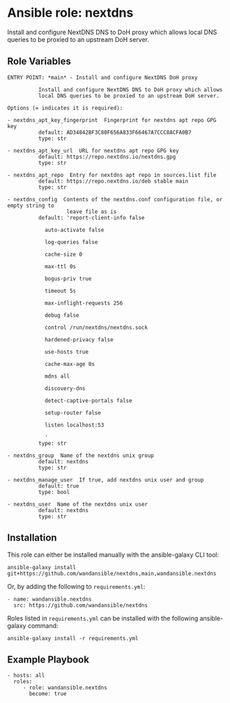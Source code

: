 Ansible role: nextdns
=====================

Install and configure NextDNS DNS to DoH proxy which allows local DNS queries to be
proxied to an upstream DoH server.

Role Variables
--------------

```
ENTRY POINT: *main* - Install and configure NextDNS DoH proxy

          Install and configure NextDNS DNS to DoH proxy which allows
          local DNS queries to be proxied to an upstream DoH server.

Options (= indicates it is required):

- nextdns_apt_key_fingerprint  Fingerprint for nextdns apt repo GPG key
          default: AD34842BF3C80F656A833F66467A7CCC8ACFA0B7
          type: str

- nextdns_apt_key_url  URL for nextdns apt repo GPG key
          default: https://repo.nextdns.io/nextdns.gpg
          type: str

- nextdns_apt_repo  Entry for nextdns apt repo in sources.list file
          default: https://repo.nextdns.io/deb stable main
          type: str

- nextdns_config  Contents of the nextdns.conf configuration file, or empty string to
                   leave file as is
          default: 'report-client-info false
          
            auto-activate false
          
            log-queries false
          
            cache-size 0
          
            max-ttl 0s
          
            bogus-priv true
          
            timeout 5s
          
            max-inflight-requests 256
          
            debug false
          
            control /run/nextdns/nextdns.sock
          
            hardened-privacy false
          
            use-hosts true
          
            cache-max-age 0s
          
            mdns all
          
            discovery-dns
          
            detect-captive-portals false
          
            setup-router false
          
            listen localhost:53
          
            '
          type: str

- nextdns_group  Name of the nextdns unix group
          default: nextdns
          type: str

- nextdns_manage_user  If true, add nextdns unix user and group
          default: true
          type: bool

- nextdns_user  Name of the nextdns unix user
          default: nextdns
          type: str
```

Installation
------------

This role can either be installed manually with the ansible-galaxy CLI tool:

    ansible-galaxy install git+https://github.com/wandansible/nextdns,main,wandansible.nextdns

Or, by adding the following to `requirements.yml`:

    - name: wandansible.nextdns
      src: https://github.com/wandansible/nextdns

Roles listed in `requirements.yml` can be installed with the following ansible-galaxy command:

    ansible-galaxy install -r requirements.yml

Example Playbook
----------------

    - hosts: all
      roles:
         - role: wandansible.nextdns
           become: true
